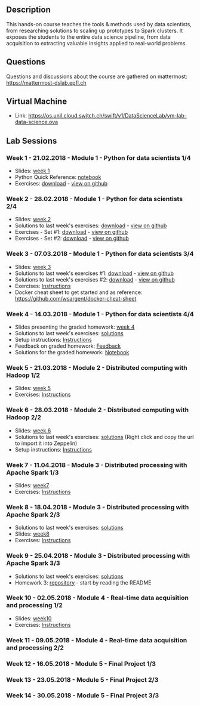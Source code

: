 ## Description

This hands-on course teaches the tools & methods used by data scientists, from researching solutions to scaling up prototypes to Spark clusters. It exposes the students to the entire data science pipeline, from data acquisition to extracting valuable insights applied to real-world problems.

## Questions

Questions and discussions about the course are gathered on mattermost: https://mattermost-dslab.epfl.ch

## Virtual Machine
- Link: <https://os.unil.cloud.switch.ch/swift/v1/DataScienceLab/vm-lab-data-science.ova>

## Lab Sessions

### Week 1 - 21.02.2018 - Module 1 - Python for data scientists 1/4
- Slides: [week 1](/slides/DSLab_week1.pptx)
- Python Quick Reference: [notebook](http://nbviewer.jupyter.org/github/justmarkham/python-reference/blob/master/reference.ipynb)
- Exercises: [download](/notebooks/DSLab_week1_CCPython.ipynb) - [view on github](https://github.com/dslab2018/dslab2018.github.io/blob/master/notebooks/DSLab_week1_CCPython.ipynb)

### Week 2 - 28.02.2018 - Module 1 - Python for data scientists 2/4
- Slides: [week 2](/slides/DSLab_week2.pptx)
- Solutions to last week's exercises: [download](/notebooks/DSLab_week1_CCPython-Solution.ipynb) - [view on github](https://github.com/dslab2018/dslab2018.github.io/blob/master/notebooks/DSLab_week1_CCPython-Solution.ipynb)
- Exercises - Set #1: [download](/notebooks/DSLab_week2_PythonDSLibs-NumPy_Matplotlib.ipynb) - [view on github](https://github.com/dslab2018/dslab2018.github.io/blob/master/notebooks/DSLab_week2_PythonDSLibs-NumPy_Matplotlib.ipynb)
- Exercises - Set #2: [download](/notebooks/DSLab_week2_PythonDSLibs-Pandas_sklearn.ipynb) - [view on github](https://github.com/dslab2018/dslab2018.github.io/blob/master/notebooks/DSLab_week2_PythonDSLibs-Pandas_sklearn.ipynb)

### Week 3 - 07.03.2018 - Module 1 - Python for data scientists 3/4

- Slides: [week 3](/slides/DSLab_week3.pptx)
- Solutions to last week's exercises #1: [download](/notebooks/DSLab_week2_PythonDSLibs-NumPy_Matplotlib-Solution.ipynb) - [view on github](https://github.com/dslab2018/dslab2018.github.io/blob/master/notebooks/DSLab_week2_PythonDSLibs-NumPy_Matplotlib-Solution.ipynb)
- Solutions to last week's exercises #2: [download](/notebooks/DSLab_week2_PythonDSLibs-Pandas_sklearn-Solution.ipynb) - [view on github](https://github.com/dslab2018/dslab2018.github.io/blob/master/notebooks/DSLab_week2_PythonDSLibs-Pandas_sklearn-Solution.ipynb)
- Exercises: [Instructions](/labs/week3/)
- Docker cheat sheet to get started and as reference: <https://github.com/wsargent/docker-cheat-sheet>

### Week 4 - 14.03.2018 - Module 1 - Python for data scientists 4/4

- Slides presenting the graded homework: [week 4](/slides/DSLab_week4.pptx)
- Solutions to last week's exercises: [solutions](/labs/week3/Solutions)
- Setup instructions: [Instructions](/labs/week4/)
- Feedback on graded homework: [Feedback](./slides/DSLab_Module1_Assignment_Feedback.pptx)
- Solutions for the graded homework: [Notebook](https://git-dslab.epfl.ch/dslab2018/homework1/blob/solutions/SOLUTION_Assignment_DataScience_Lab_week4.ipynb)

### Week 5 - 21.03.2018 - Module 2 - Distributed computing with Hadoop 1/2

- Slides: [week 5](/slides/DSLab_week5.pptx)
- Exercises: [Instructions](labs/week5/)

### Week 6 - 28.03.2018 - Module 2 - Distributed computing with Hadoop 2/2

- Slides: [week 6](/slides/DSLab_week6.pptx)
-  Solutions to last week's exercises: [solutions](https://raw.githubusercontent.com/dslab2018/dslab2018.github.io/master/notebooks/DSLab-Week5-answers.json) (Right click and copy the url to import it into Zeppelin)
- Setup instructions: [Instructions](/labs/week6/)

### Week 7 - 11.04.2018 - Module 3 - Distributed processing with Apache Spark 1/3

- Slides: [week7](/slides/DSLab_week7)
- Exercises: [Instructions](/labs/week7/)

### Week 8 - 18.04.2018 - Module 3 - Distributed processing with Apache Spark 2/3

- Solutions to last week's exercises: [solutions](https://github.com/dslab2018/dslab2018.github.io/blob/master/notebooks/DSLab_week7_gutenberg_solutions.ipynb)
- Slides: [week8](/slides/DSLab_week8)
- Exercises: [Instructions](/labs/week8/)

### Week 9 - 25.04.2018 - Module 3 - Distributed processing with Apache Spark 3/3

- Solutions to last week's exercises: [solutions](https://github.com/dslab2018/dslab2018.github.io/blob/master/notebooks/DSLab_week8_language_classification_solutions.ipynb)
- Homework 3: [repository](https://git-dslab.epfl.ch/dslab2018/homework3-spark) - start by reading the README

### Week 10 - 02.05.2018 - Module 4 - Real-time data acquisition and processing 1/2

- Slides: [week10](/slides/DSLab_week10.pptx)
- Exercises: [Instructions](/labs/week10/)

### Week 11 - 09.05.2018 - Module 4 - Real-time data acquisition and processing 2/2

### Week 12 - 16.05.2018 - Module 5 - Final Project 1/3

### Week 13 - 23.05.2018 - Module 5 - Final Project 2/3

### Week 14 - 30.05.2018 - Module 5 - Final Project 3/3
